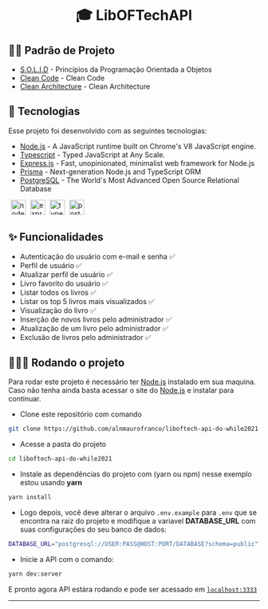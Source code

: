 <h1 align="center">
🎓 LibOFTechAPI
</h1>

## 👨‍💻 Padrão de Projeto

* [S.O.L.I.D](https://medium.com/thiago-aragao/solid-princ%C3%ADpios-da-programa%C3%A7%C3%A3o-orientada-a-objetos-ba7e31d8fb25) - Princípios da Programação Orientada a Objetos
* [Clean Code](https://balta.io/artigos/clean-code) - Clean Code  
* [Clean Architecture](https://medium.com/luizalabs/descomplicando-a-clean-architecture-cf4dfc4a1ac6) - Clean Architecture

## 🚀 Tecnologias
Esse projeto foi desenvolvido com as seguintes tecnologias:
* [Node.js](https://nodejs.org/en/) - A JavaScript runtime built on Chrome's V8 JavaScript engine.
* [Typescript](https://www.typescriptlang.org/) - Typed JavaScript at Any Scale.
* [Express.js](http://expressjs.com/) - Fast, unopinionated, minimalist web framework for Node.js
* [Prisma](https://prisma.io/) - Next-generation Node.js and TypeScript ORM
* [PostgreSQL](https://www.postgresql.org/) - The World's Most Advanced Open Source Relational Database
<p>
<img src="https://cdn.svgporn.com/logos/nodejs-icon.svg" alt="nodejs" width="30" height="30" style="margin-left: 5px;"/>
<img src="https://cdn.svgporn.com/logos/express.svg" alt="express" width="30" height="30" style="margin-left: 5px;"/>
<img src="https://cdn.svgporn.com/logos/typescript-icon.svg" alt="typescript" width="30" height="30" style="margin-left: 5px;"/>
<img src="https://cdn.svgporn.com/logos/postgresql.svg" alt="postgresql" width="30" height="30" style="margin-left: 5px;"/>
</p>

## ✨ Funcionalidades
- Autenticação do usuário com e-mail e senha ✅
- Perfil de usuário ✅
- Atualizar perfil de usuário ✅
- Livro favorito do usuário ✅
- Listar todos os livros ✅
- Listar os top 5 livros mais visualizados ✅
- Visualização do livro ✅
- Inserção de novos livros pelo administrador ✅
- Atualização de um livro pelo administrador ✅
- Exclusão de livros pelo administrador ✅

## 👨🏼‍💻 Rodando o projeto
Para rodar este projeto é necessário ter [Node.js](https://nodejs.org/) instalado em sua maquina. Caso não tenha ainda basta acessar o site do [Node.js](https://nodejs.org/) e instalar para continuar.

- Clone este repositório com comando
```bash
git clone https://github.com/alnmaurofranco/liboftech-api-do-while2021
```
- Acesse a pasta do projeto
```bash
cd liboftech-api-do-while2021
```
- Instale as dependências do projeto com (yarn ou npm) nesse exemplo estou usando **yarn**
```bash
yarn install
```
- Logo depois, você deve alterar o arquivo `.env.example` para `.env` que se encontra na raiz do projeto e modifique a variavel **DATABASE_URL** com suas configurações do seu banco de dados:

```bash
DATABASE_URL="postgresql://USER:PASS@HOST:PORT/DATABASE?schema=public"
```

- Inicie a API com o comando:
```bash
yarn dev:server
```

E pronto agora API estára rodando e pode ser acessado em [`localhost:3333`](http://localhost:3333)

---
